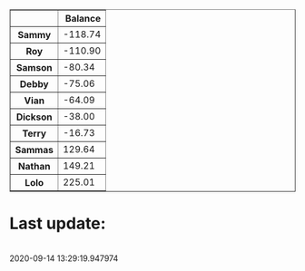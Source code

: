 <table border="1" class="dataframe">
  <thead>
    <tr style="text-align: right;">
      <th></th>
      <th>Balance</th>
    </tr>
  </thead>
  <tbody>
    <tr>
      <th>Sammy</th>
      <td>-118.74</td>
    </tr>
    <tr>
      <th>Roy</th>
      <td>-110.90</td>
    </tr>
    <tr>
      <th>Samson</th>
      <td>-80.34</td>
    </tr>
    <tr>
      <th>Debby</th>
      <td>-75.06</td>
    </tr>
    <tr>
      <th>Vian</th>
      <td>-64.09</td>
    </tr>
    <tr>
      <th>Dickson</th>
      <td>-38.00</td>
    </tr>
    <tr>
      <th>Terry</th>
      <td>-16.73</td>
    </tr>
    <tr>
      <th>Sammas</th>
      <td>129.64</td>
    </tr>
    <tr>
      <th>Nathan</th>
      <td>149.21</td>
    </tr>
    <tr>
      <th>Lolo</th>
      <td>225.01</td>
    </tr>
  </tbody>
</table><H1>Last update:</h1><br>2020-09-14 13:29:19.947974